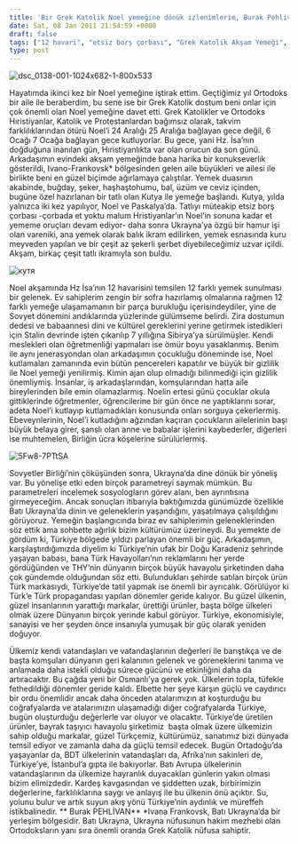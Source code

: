 ```yaml
---
title: 'Bir Grek Katolik Noel yemeğine dönük izlenimlerim, Burak Pehlivan'
date: Sat, 08 Jan 2011 21:54:59 +0000
draft: false
tags: ["12 havari", "etsiz borş çorbası", "Grek Katolik Akşam Yemeği", "Ivano-Frankovsk", "Kültür ve Din", "Kutya", "Noel Yemeği", "THY", "Ukrayna", "Ukrayna'da Din", "Ukraynalı Hristiyanlar", "uzvar", "Yaşam", "Yunan Katolik Noeli"]
type: post
---
```


![dsc_0138-001-1024x682-1-800x533](https://burakpehlivan.org/wp-content/uploads/2011/01/DSC_0138-001-1024x682-1.jpg)

Hayatımda ikinci kez bir Noel yemeğine iştirak ettim. Geçtiğimiz yıl Ortodoks bir aile ile beraberdim, bu sene ise bir Grek Katolik dostum beni onlar için çok önemli olan Noel yemeğine davet etti. Grek Katolikler ve Ortodoks Hıristiyanlar, Katolik ve Protestanlardan bağımsız olarak, takvim farklılıklarından ötürü Noel’i 24 Aralığı 25 Aralığa bağlayan gece değil, 6 Ocağı 7 Ocağa bağlayan gece kutluyorlar. Bu gece, yani Hz. İsa’nın doğduğuna inanılan gün, Hıristiyanlıkta var olan orucun da son günü. Arkadaşımın evindeki akşam yemeğinde bana harika bir konukseverlik gösterildi, Ivano-Frankovsk\* bölgesinden gelen aile büyükleri ve ailesi ile birlikte beni en güzel biçimde ağırlamaya çalıştılar. Yemek duasının akabinde, buğday, şeker, haşhaştohumu, bal, üzüm ve ceviz içinden, bugüne özel hazırlanan bir tatlı olan Kutya ile yemeğe başlandı. Kutya, yılda yalnızca iki kez yapılıyor, Noel ve Paskalya’da. Tatlıyı müteakip etsiz borş çorbası -çorbada et yoktu malum Hristiyanlar’ın Noel’in sonuna kadar et yememe oruçları devam ediyor- daha sonra Ukrayna’ya özgü bir hamur işi olan vareniki, ana yemek olarak balık ikram edilirken, yemek esnasında kuru meyveden yapılan ve bir çeşit az şekerli şerbet diyebileceğimiz uzvar içildi. Akşam, birkaç çeşit tatlı ikramıyla son buldu.

![кутя](https://burakpehlivan.org/wp-content/uploads/2015/12/%D0%BA%D1%83%D1%82%D1%8F.jpg)

Noel akşamında Hz İsa’nın 12 havarisini temsilen 12 farklı yemek sunulması bir gelenek. Ev sahiplerim zengin bir sofra hazırlamış olmalarına rağmen 12 farklı yemeğe ulaşamamanın bir parça burukluğu içerisindeydiler, yine de Sovyet dönemini andıklarında yüzlerinde gülümseme belirdi. Zira dostumun dedesi ve babaannesi dini ve kültürel gereklerini yerine getirmek istedikleri için Stalin devrinde işten çıkarılıp 7 yıllığına Sibirya’ya sürülmüşler. Kendi meslekleri olan öğretmenliği yapmaları ise ömür boyu yasaklanmış. Benim ile aynı jenerasyondan olan arkadaşımın çocukluğu döneminde ise, Noel kutlamaları zamanında evin bütün pencereleri kapatılır ve büyük bir gizlilik ile Noel yemeği yenilirmiş. Kimin ajan olup olmadığı bilinmediği için gizlilik önemliymiş. İnsanlar, iş arkadaşlarından, komşularından hatta aile bireylerinden bile emin olamazlarmış. Noelin ertesi günü çocuklar okula gittiklerinde öğretmenler, öğrencilerine bir gün önce ne yaptıklarını sorar, adeta Noel’i kutlayıp kutlamadıkları konusunda onları sorguya çekerlermiş. Ebeveynlerinin, Noel’i kutladığını ağzından kaçıran çocukların ailelerinin başı büyük belaya girer, şanslı olan anne ve babalar işlerini kaybederler, diğerleri ise muhtemelen, Birliğin ücra köşelerine sürülürlermiş.

![5Fw8-7PTtSA](https://burakpehlivan.org/wp-content/uploads/2015/12/5Fw8-7PTtSA.jpg)

Sovyetler Birliği’nin çöküşünden sonra, Ukrayna’da dine dönük bir yöneliş var. Bu yönelişe etki eden birçok parametreyi saymak mümkün. Bu parametreleri incelemek sosyologların görev alanı, ben ayrıntısına girmeyeceğim. Ancak sonuçları itibarıyla baktığımızda günümüzde özellikle Batı Ukrayna’da dinin ve geleneklerin yaşandığını, yaşatılmaya çalışıldığını görüyoruz. Yemeğin başlangıcında biraz ev sahiplerimin geleneklerinden söz ettik ama sohbette ağırlık bizim kültürümüz üzerineydi. Bu yemekte de gördüm ki, Türkiye bölgede yıldızı parlayan önemli bir güç. Arkadaşımın, karşılaştırdığımızda diyelim ki Türkiye’nin ufak bir Doğu Karadeniz şehrinde yaşayan babası, bana Türk Havayolları’nın reklamlarını her yerde gördüğünden ve THY’nin dünyanın birçok büyük havayolu şirketinden daha çok gündemde olduğundan söz etti. Bulundukları şehirde satılan birçok ürün Türk markasıydı, Türkiye’de tatil yapmak ise önemli bir ayrıcalık. Görülüyor ki Türk’e Türk propagandası yapılan dönemler geride kalıyor. Bu güzel ülkenin, güzel insanlarının yarattığı markalar, ürettiği ürünler, başta bölge ülkeleri olmak üzere Dünyanın birçok yerinde kabul görüyor. Türkiye, ekonomisiyle, sanayisi ve her şeyden önce insanıyla yumuşak bir güç olarak yeniden doğuyor.

Ülkemiz kendi vatandaşları ve vatandaşlarının değerleri ile barıştıkça ve de başta komşuları dünyanın geri kalanının gelenek ve göreneklerini tanıma ve anlamada daha istekli olduğu sürece gücünü ve etkinliğini daha da artıracaktır. Bu çağda yeni bir Osmanlı’ya gerek yok. Ülkelerin topla, tüfekle fethedildiği dönemler geride kaldı. Elbette her şeye karşın güçlü ve caydırıcı bir ordu önemlidir ancak daha önceden atalarımızın at koşturduğu bu coğrafyalarda ve atalarımızın ulaşamadığı diğer coğrafyalarda Türkiye, bugün oluşturduğu değerlerle var oluyor ve olacaktır. Türkiye’de üretilen ürünler, bayrak taşıyıcı havayolu şirketimiz  başta olmak üzere ülkemizin sahip olduğu markalar, güzel Türkçemiz, kültürümüz, sanatımız bizi dünyada temsil ediyor ve zamanla daha da güçlü temsil edecek. Bugün Ortadoğu’da yaşayanlar da, BDT ülkelerinin vatandaşları da, Afrika’nın sakinleri de, Türkiye’ye, İstanbul’a gıpta ile bakıyorlar. Batı Avrupa ülkelerinin vatandaşlarının da ülkemize hayranlık duyacakları günlerin yakın olması bizim elimizdedir. Kardeş kavgasından ve şiddetten uzak, birbirimizin değerlerine, farklılıklarına saygı ve anlayış ile bu ülkenin önü açıktır. Su, yolunu bulur ve artık suyun akış yönü Türkiye’nin aydınlık ve müreffeh istikbalinedir.
**
Burak PEHLİVAN**
\*Ivana Frankovsk, Batı Ukrayna’da bir yerleşim bölgesidir. Batı Ukrayna, Ukrayna nüfusunun hakim mezhebi olan Ortodoksların yanı sıra önemli oranda Grek Katolik nüfusa sahiptir.